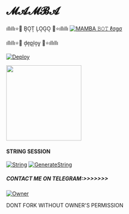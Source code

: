 <h1>𝓜𝓐𝓜𝓑𝓐</h1>

ıllıllı⭐🌟 B͙O͙T͙ L͙O͙G͙O͙ 🌟⭐ıllıllı 
[![MAMBA 𝙱𝙾𝚃 ℓσgσ]( https://telegra.ph/file/ea68644f59bdaf57fd61e.jpg)](https://t.me/MAMBA_X_SUPPORT)                       
                       
ıllıllı⭐🌟 d͙e͙p͙l͙o͙y͙ 🌟⭐ıllıllı

[![Deploy](https://www.herokucdn.com/deploy/button.svg)](https://heroku.com/deploy?template=https://github.com/SUKHPAL443/MAMBA)
<p><a href=https://github.com/DYNANETWORK/MAMBA> <img src="https://img.shields.io/badge/Deploy%20To%20Railway-blueviolet?style=for-the-badge&logo="railway" width="200"/></a></p>

#### STRING SESSION 

[![String](https://telegra.ph/file/ea68644f59bdaf57fd61e.jpg)](https://replit.com/@Jaggi444/MAMBA#main.py) 
[![GenerateString](https://img.shields.io/badge/repl.it-generateString-yellowgreen)](https://replit.com/@Jaggi444/MAMBA#main.py) 

  ##### CONTACT ME ON TELEGRAM:>>>>>>>
 [![Owner](https://telegra.ph/file/3af984f455d98e274ea1b.jpg)](https://t.me/MAMBA_STAR)

DONT FORK WITHOUT OWNER'S PERMISSION
